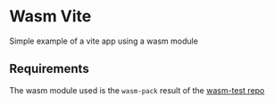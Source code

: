 # Wasm Vite

Simple example of a vite app using a wasm module

## Requirements

The wasm module used is the `wasm-pack` result of the [wasm-test repo](https://github.com/7i7o/wasm-test)
